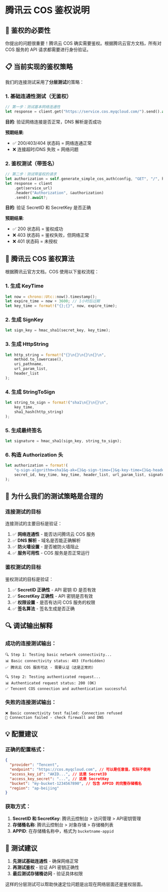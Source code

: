 # 腾讯云 COS 鉴权说明

## 🔐 鉴权的必要性

你提出的问题很重要！腾讯云 COS 确实需要鉴权。根据腾讯云官方文档，所有对 COS 服务的 API 请求都需要进行身份验证。

## 📋 当前实现的鉴权策略

我们的连接测试采用了**分层测试**的策略：

### 1. 基础连通性测试（无鉴权）
```rust
// 第一步：测试基本网络连通性
let response = client.get("https://service.cos.myqcloud.com/").send().await?;
```

**目的**: 验证网络连接是否正常，DNS 解析是否成功

**预期结果**: 
- ✅ 200/403/404 状态码 = 网络连通正常
- ❌ 连接超时/DNS 失败 = 网络问题

### 2. 鉴权测试（带签名）
```rust
// 第二步：测试带鉴权的请求
let authorization = self.generate_simple_cos_auth(config, "GET", "/", host, date);
let response = client
    .get(service_url)
    .header("Authorization", &authorization)
    .send().await?;
```

**目的**: 验证 SecretID 和 SecretKey 是否正确

**预期结果**:
- ✅ 200 状态码 = 鉴权成功
- ❌ 403 状态码 = 鉴权失败，但网络正常
- ❌ 401 状态码 = 未授权

## 🔧 腾讯云 COS 鉴权算法

根据腾讯云官方文档，COS 使用以下鉴权流程：

### 1. 生成 KeyTime
```rust
let now = chrono::Utc::now().timestamp();
let expire_time = now + 3600; // 1小时后过期
let key_time = format!("{};{}", now, expire_time);
```

### 2. 生成 SignKey
```rust
let sign_key = hmac_sha1(secret_key, key_time);
```

### 3. 生成 HttpString
```rust
let http_string = format!("{}\n{}\n{}\n{}\n", 
    method.to_lowercase(), 
    uri_pathname, 
    url_param_list, 
    header_list
);
```

### 4. 生成 StringToSign
```rust
let string_to_sign = format!("sha1\n{}\n{}\n", 
    key_time, 
    sha1_hash(http_string)
);
```

### 5. 生成最终签名
```rust
let signature = hmac_sha1(sign_key, string_to_sign);
```

### 6. 构造 Authorization 头
```rust
let authorization = format!(
    "q-sign-algorithm=sha1&q-ak={}&q-sign-time={}&q-key-time={}&q-header-list={}&q-url-param-list={}&q-signature={}", 
    secret_id, key_time, key_time, header_list, url_param_list, signature
);
```

## 🎯 为什么我们的测试策略是合理的

### 连接测试的目标
连接测试的主要目标是验证：
1. ✅ **网络连通性** - 能否访问腾讯云 COS 服务
2. ✅ **DNS 解析** - 域名是否能正确解析
3. ✅ **防火墙设置** - 是否被防火墙阻止
4. ✅ **服务可用性** - COS 服务是否正常运行

### 鉴权测试的目标
鉴权测试的目标是验证：
1. ✅ **SecretID 正确性** - API 密钥 ID 是否有效
2. ✅ **SecretKey 正确性** - API 密钥是否有效
3. ✅ **权限设置** - 是否有访问 COS 服务的权限
4. ✅ **签名算法** - 签名生成是否正确

## 🔍 调试输出解释

### 成功的连接测试输出：
```
🔍 Step 1: Testing basic network connectivity...
📊 Basic connectivity status: 403 (Forbidden)
✅ 腾讯云 COS 服务可达 - 需要认证（这是正常的）

🔍 Step 2: Testing authenticated request...
📊 Authenticated request status: 200 (OK)
✅ Tencent COS connection and authentication successful
```

### 失败的连接测试输出：
```
❌ Basic connectivity test failed: Connection refused
🔌 Connection failed - check firewall and DNS
```

## 💡 配置建议

### 正确的配置格式：
```json
{
  "provider": "Tencent",
  "endpoint": "https://cos.myqcloud.com", // 可以是任意值，实际不使用
  "access_key_id": "AKID...", // 这是 SecretID
  "access_key_secret": "...", // 这是 SecretKey
  "bucket": "my-bucket-1234567890", // 包含 APPID 的完整存储桶名
  "region": "ap-beijing"
}
```

### 获取方式：
1. **SecretID 和 SecretKey**: 腾讯云控制台 > 访问管理 > API密钥管理
2. **存储桶名称**: 腾讯云控制台 > 对象存储 > 存储桶列表
3. **APPID**: 在存储桶名称中，格式为 `bucketname-appid`

## 🚀 测试建议

1. **先测试基础连通性** - 确保网络正常
2. **再测试鉴权** - 验证 API 密钥正确性
3. **最后测试存储桶访问** - 验证具体权限

这样的分层测试可以帮助快速定位问题是出现在网络层面还是鉴权层面。
